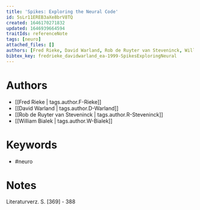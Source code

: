```yaml
---
title: 'Spikes: Exploring the Neural Code'
id: 5sLr11EREB3aXe8brV8TQ
created: 1646170271832
updated: 1646939664594
traitIds: referenceNote
tags: [neuro]
attached_files: []
authors: [Fred Rieke, David Warland, Rob de Ruyter van Steveninck, William Bialek]
bibtex_key: fredrieke_davidwarland_ea-1999-SpikesExploringNeural
---
```

# Authors
 - [[Fred Rieke | tags.author.F-Rieke]]
 - [[David Warland | tags.author.D-Warland]]
 - [[Rob de Ruyter van Steveninck | tags.author.R-Steveninck]]
 - [[William Bialek | tags.author.W-Bialek]]


# Keywords
 - #neuro



# Notes
Literaturverz. S. [369] - 388
